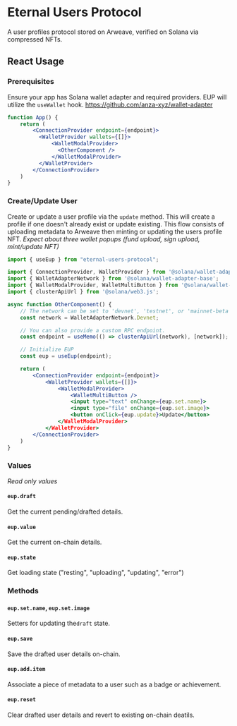 # Eternal Users Protocol
A user profiles protocol stored on Arweave, verified on Solana via compressed NFTs.

## React Usage

### Prerequisites
Ensure your app has Solana wallet adapter and required providers. EUP will utilize the `useWallet` hook.
https://github.com/anza-xyz/wallet-adapter
```jsx
function App() {
    return (
        <ConnectionProvider endpoint={endpoint}>
          <WalletProvider wallets={[]}>
              <WalletModalProvider>
                <OtherComponent />
              </WalletModalProvider>
          </WalletProvider>
        </ConnectionProvider>
    )
}
```

### Create/Update User
Create or update a user profile via the `update` method. This will create a profile if one doesn't already exist or update existing. This flow consists of uploading metadata to Arweave then minting or updating the users profile NFT.
_Expect about three wallet popups (fund upload, sign upload, mint/update NFT)_

```jsx
import { useEup } from "eternal-users-protocol";

import { ConnectionProvider, WalletProvider } from '@solana/wallet-adapter-react';
import { WalletAdapterNetwork } from '@solana/wallet-adapter-base';
import { WalletModalProvider, WalletMultiButton } from '@solana/wallet-adapter-react-ui';
import { clusterApiUrl } from '@solana/web3.js';

async function OtherComponent() {
    // The network can be set to 'devnet', 'testnet', or 'mainnet-beta'.
    const network = WalletAdapterNetwork.Devnet;

    // You can also provide a custom RPC endpoint.
    const endpoint = useMemo(() => clusterApiUrl(network), [network]);

    // Initialize EUP
    const eup = useEup(endpoint);

    return (
        <ConnectionProvider endpoint={endpoint}>
            <WalletProvider wallets={[]}>
                <WalletModalProvider>
                    <WalletMultiButton />
                    <input type="text" onChange={eup.set.name}>
                    <input type="file" onChange={eup.set.image}>
                    <button onClick={eup.update}>Update</button>
                </WalletModalProvider>
            </WalletProvider>
        </ConnectionProvider>
    )
}
```
### Values
_Read only values_
#### `eup.draft`
Get the current pending/drafted details.
#### `eup.value`
Get the current on-chain details.
#### `eup.state`
Get loading state ("resting", "uploading", "updating", "error")

### Methods
#### `eup.set.name`, `eup.set.image`
Setters for updating the`draft` state.
#### `eup.save`
Save the drafted user details on-chain.
#### `eup.add.item`
Associate a piece of metadata to a user such as a badge or achievement. 
#### `eup.reset`
Clear drafted user details and revert to existing on-chain deatils.